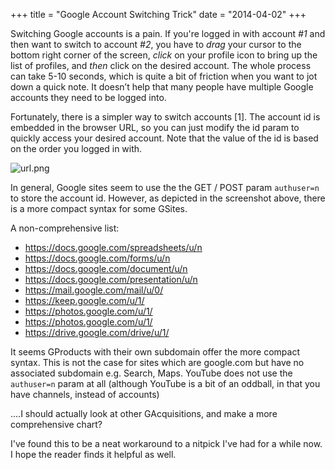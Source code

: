+++
title = "Google Account Switching Trick" 
date = "2014-04-02"
+++

Switching Google accounts is a pain. If you're logged in with account _#1_ and then want to switch to account _#2_, you have to *drag* your cursor to the bottom right corner of the screen, *click* on your profile icon to bring up the list of profiles, and *then* click on the desired account. The whole process can take 5-10 seconds, which is quite a bit of friction when you want to jot down a quick note. It doesn’t help that many people have multiple Google accounts they need to be logged into.

Fortunately, there is a simpler way to switch accounts [1]. The account id is embedded in the browser URL, so you can just modify the id param to quickly access your desired account. Note that the value of the id is based on the order you logged in with.

 ![url.png](/google/url.png)

In general, Google sites seem to use the the GET / POST param `authuser=n` to store the account id. However, as depicted in the screenshot above, there is a more compact syntax for some GSites.

A non-comprehensive list:

- https://docs.google.com/spreadsheets/u/n
- https://docs.google.com/forms/u/n
- https://docs.google.com/document/u/n
- https://docs.google.com/presentation/u/n
- https://mail.google.com/mail/u/0/
- https://keep.google.com/u/1/
- https://photos.google.com/u/1/
- https://photos.google.com/u/1/
- https://drive.google.com/drive/u/1/

It seems GProducts with their own subdomain offer the more compact syntax. This is not the case for sites which are google.com but have no associated subdomain e.g. Search, Maps. YouTube does not  use the `authuser=n` param at all (although YouTube is a bit of an oddball, in that you have channels, instead of accounts) 


....I should actually look at other GAcquisitions, and make a more comprehensive chart?


I've found this to be a neat workaround to a nitpick I've had for a while now. I hope the reader finds it helpful as well.

